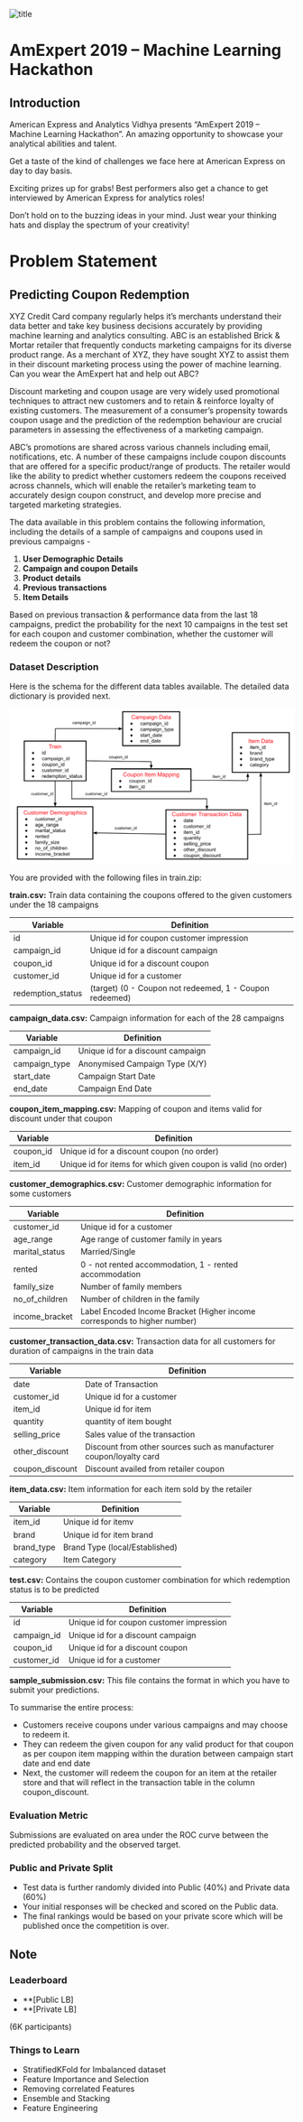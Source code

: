 ![title](amex.jpg)

# AmExpert 2019 – Machine Learning Hackathon

## Introduction
American Express and Analytics Vidhya presents “AmExpert 2019 – Machine Learning Hackathon”. An amazing opportunity to showcase your analytical abilities and talent.

Get a taste of the kind of challenges we face here at American Express on day to day basis.

Exciting prizes up for grabs! Best performers also get a chance to get interviewed by American Express for analytics roles!

Don’t hold on to the buzzing ideas in your mind. Just wear your thinking hats and display the spectrum of your creativity!


# Problem Statement

## Predicting Coupon Redemption

XYZ Credit Card company regularly helps it’s merchants understand their data better and take key business decisions accurately by providing machine learning and analytics consulting. ABC is an established Brick & Mortar retailer that frequently conducts marketing campaigns for its diverse product range. As a merchant of XYZ, they have sought XYZ to assist them in their discount marketing process using the power of machine learning. Can you wear the AmExpert hat and help out ABC?


Discount marketing and coupon usage are very widely used promotional techniques to attract new customers and to retain & reinforce loyalty of existing customers. The measurement of a consumer’s propensity towards coupon usage and the prediction of the redemption behaviour are crucial parameters in assessing the effectiveness of a marketing campaign.


ABC’s promotions are shared across various channels including email, notifications, etc. A number of these campaigns include coupon discounts that are offered for a specific product/range of products. The retailer would like the ability to predict whether customers redeem the coupons received across channels, which will enable the retailer’s marketing team to accurately design coupon construct, and develop more precise and targeted marketing strategies.


The data available in this problem contains the following information, including the details of a sample of campaigns and coupons used in previous campaigns -

1. **User Demographic Details**
2. **Campaign and coupon Details**
3. **Product details**
4. **Previous transactions**
5. **Item Details**

Based on previous transaction & performance data from the last 18 campaigns, predict the probability for the next 10 campaigns in the test set for each coupon and customer combination, whether the customer will redeem the coupon or not?

### Dataset Description

Here is the schema for the different data tables available. The detailed data dictionary is provided next.

![title](amex19.png)

You are provided with the following files in train.zip:

**train.csv:** Train data containing the coupons offered to the given customers under the 18 campaigns

| Variable          | Definition                                              |
| ----------------- | ------------------------------------------------------- |
| id                | Unique id for coupon customer impression                |
| campaign_id       | Unique id for a discount campaign                       |
| coupon_id         | Unique id for a discount coupon                         |
| customer_id       | Unique id for a customer                                |
| redemption_status | (target) (0 - Coupon not redeemed, 1 - Coupon redeemed) |


**campaign_data.csv:** Campaign information for each of the 28 campaigns

| Variable      | Definition                        |
| ------------- | --------------------------------- |
| campaign_id   | Unique id for a discount campaign |
| campaign_type | Anonymised Campaign Type (X/Y)    |
| start_date    | Campaign Start Date               |
| end_date      | Campaign End Date                 |


**coupon_item_mapping.csv:** Mapping of coupon and items valid for discount under that coupon

| Variable  | Definition                                                     |
| --------- | -------------------------------------------------------------- |
| coupon_id | Unique id for a discount coupon (no order)                     |
| item_id   | Unique id for items for which given coupon is valid (no order) |


**customer_demographics.csv:** Customer demographic information for some customers

| Variable       | Definition                                                                |
| -------------- | ------------------------------------------------------------------------- |
| customer_id    | Unique id for a customer                                                  |
| age_range      | Age range of customer family in years                                     |
| marital_status | Married/Single                                                            |
| rented         | 0 - not rented accommodation, 1 - rented accommodation                    |
| family_size    | Number of family members                                                  |
| no_of_children | Number of children in the family                                          |
| income_bracket | Label Encoded Income Bracket (Higher income corresponds to higher number) |


**customer_transaction_data.csv:** Transaction data for all customers for duration of campaigns in the train data

| Variable        | Definition                                                           |
| --------------- | -------------------------------------------------------------------- |
| date            | Date of Transaction                                                  |
| customer_id     | Unique id for a customer                                             |
| item_id         | Unique id for item                                                   |
| quantity        | quantity of item bought                                              |
| selling_price   | Sales value of the transaction                                       |
| other_discount  | Discount from other sources such as manufacturer coupon/loyalty card |
| coupon_discount | Discount availed from retailer coupon                                |


**item_data.csv:** Item information for each item sold by the retailer

| Variable   | Definition                     |
| ---------- | ------------------------------ |
| item_id    | Unique id for itemv            |
| brand      | Unique id for item brand       |
| brand_type | Brand Type (local/Established) |
| category   | Item Category                  |


**test.csv:** Contains the coupon customer combination for which redemption status is to be predicted

| Variable    | Definition                               |
| ----------- | ---------------------------------------- |
| id          | Unique id for coupon customer impression |
| campaign_id | Unique id for a discount campaign        |
| coupon_id   | Unique id for a discount coupon          |
| customer_id | Unique id for a customer                 |


**sample_submission.csv:** This file contains the format in which you have to submit your predictions.

To summarise the entire process:

* Customers receive coupons under various campaigns and may choose to redeem it.
* They can redeem the given coupon for any valid product for that coupon as per coupon item mapping within the duration between campaign start date and end date
* Next, the customer will redeem the coupon for an item at the retailer store and that will reflect in the transaction table in the column coupon_discount.

### Evaluation Metric
Submissions are evaluated on area under the ROC curve between the predicted probability and the observed target.

### Public and Private Split
* Test data is further randomly divided into Public (40%) and Private data (60%)
* Your initial responses will be checked and scored on the Public data.
* The final rankings would be based on your private score which will be published once the competition is over.

## Note



### Leaderboard

* **[Public LB]
* **[Private LB]

(6K participants)

### Things to Learn
* StratifiedKFold for Imbalanced dataset
* Feature Importance and Selection
* Removing correlated Features
* Ensemble and Stacking
* Feature Engineering